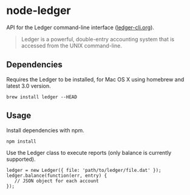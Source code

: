# node-ledger

API for the Ledger command-line interface ([ledger-cli.org](http://ledger-cli.org/)).

> Ledger is a powerful, double-entry accounting system that is accessed from the UNIX command-line.

## Dependencies

Requires the Ledger to be installed, for Mac OS X using homebrew and latest 3.0 version.

    brew install ledger --HEAD

## Usage

Install dependencies with npm.

    npm install

Use the Ledger class to execute reports (only balance is currently supported).

    ledger = new Ledger({ file: 'path/to/ledger/file.dat' });
    ledger.balance(function(err, entry) {
       // JSON object for each account 
    });